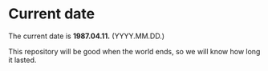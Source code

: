 # Current date

The current date is **1987.04.11.** (YYYY.MM.DD.)

This repository will be good when the world ends, so we will know how long it lasted.